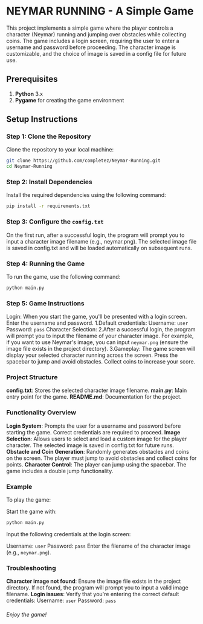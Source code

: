 # NEYMAR RUNNING - A Simple Game

This project implements a simple game where the player controls a character (Neymar) running and jumping over obstacles while collecting coins. The game includes a login screen, requiring the user to enter a username and password before proceeding. The character image is customizable, and the choice of image is saved in a config file for future use.

## Prerequisites

1. **Python** 3.x
2. **Pygame** for creating the game environment

## Setup Instructions

### Step 1: Clone the Repository

Clone the repository to your local machine:

```bash
git clone https://github.com/completez/Neymar-Running.git
cd Neymar-Running
```
### Step 2: Install Dependencies
Install the required dependencies using the following command:

```bash
pip install -r requirements.txt
```

### Step 3: Configure the `config.txt`
On the first run, after a successful login, the program will prompt you to input a character image filename (e.g., neymar.png). The selected image file is saved in config.txt and will be loaded automatically on subsequent runs.

### Step 4: Running the Game
To run the game, use the following command:

```bash
python main.py
```
### Step 5: Game Instructions
Login: When you start the game, you'll be presented with a login screen. Enter the username and password.
  1.Default credentials:
  Username: `user`
  Password: `pass`
  Character Selection: 
  2.After a successful login, the program will prompt you to input the filename of your character image. For example, if you want to use Neymar's image, you can input `neymar.png` (ensure the       image file         exists    in the project directory).
  3.Gameplay:
  The game screen will display your selected character running across the screen.
  Press the spacebar to jump and avoid obstacles.
  Collect coins to increase your score.
  
### Project Structure
**config.txt**: Stores the selected character image filename.
**main.py**: Main entry point for the game.
**README.md**: Documentation for the project.

### Functionality Overview
**Login System**: Prompts the user for a username and password before starting the game. Correct credentials are required to proceed.
**Image Selection**: Allows users to select and load a custom image for the player character. The selected image is saved in config.txt for future runs.
**Obstacle and Coin Generation**: Randomly generates obstacles and coins on the screen. The player must jump to avoid obstacles and collect coins for points.
**Character Control**: The player can jump using the spacebar. The game includes a double jump functionality.

### Example
To play the game:

Start the game with:

```bash
python main.py
```
Input the following credentials at the login screen:

  Username: `user`
  Password: `pass`
  Enter the filename of the character image (e.g., `neymar.png`).


### Troubleshooting
  **Character image not found**: Ensure the image file exists in the project directory. If not found, the program will prompt you to input a valid image filename.
  **Login issues**: Verify that you're entering the correct default credentials:
  Username: `user`
  Password: `pass`

###### Enjoy the game!
